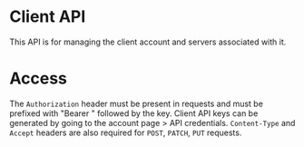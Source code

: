 # Client API
This API is for managing the client account and servers associated with it.

# Access
The `Authorization` header must be present in requests and must be prefixed with "Bearer " followed by the key. Client API keys can be generated by going to the account page > API credentials. `Content-Type` and `Accept` headers are also required for `POST`, `PATCH`, `PUT` requests.
